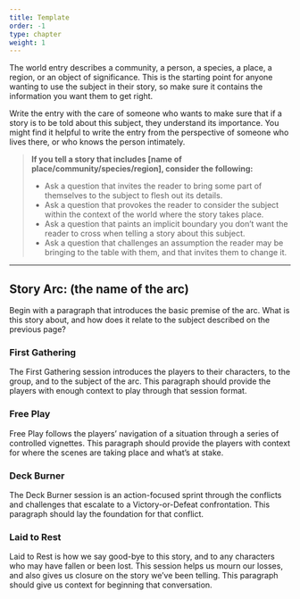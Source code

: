 ```yaml
---
title: Template
order: -1
type: chapter
weight: 1
---
```



The world entry describes a community, a person, a species, a place, a region, or an object of significance. This is the starting point for anyone wanting to use the subject in their story, so make sure it contains the information you want them to get right.

Write the entry with the care of someone who wants to make sure that if a story is to be told about this subject, they understand its importance. You might find it helpful to write the entry from the perspective of someone who lives there, or who knows the person intimately.

> **If you tell a story that includes [name of place/community/species/region], consider the following:**
> *   Ask a question that invites the reader to bring some part of themselves to the subject to flesh out its details.
> *   Ask a question that provokes the reader to consider the subject within the context of the world where the story takes place.
> *   Ask a question that paints an implicit boundary you don’t want the reader to cross when telling a story about this subject.
> *   Ask a question that challenges an assumption the reader may be bringing to the table with them, and that invites them to change it.
***

## Story Arc: (the name of the arc)

Begin with a paragraph that introduces the basic premise of the arc. What is this story about, and how does it relate to the subject described on the previous page?


### First Gathering

The First Gathering session introduces the players to their characters, to the group, and to the subject of the arc. This paragraph should provide the players with enough context to play through that session format.


### Free Play

Free Play follows the players’ navigation of a situation through a series of controlled vignettes. This paragraph should provide the players with context for where the scenes are taking place and what’s at stake.


### Deck Burner

The Deck Burner session is an action-focused sprint through the conflicts and challenges that escalate to a Victory-or-Defeat confrontation. This paragraph should lay the foundation for that conflict.


### Laid to Rest

Laid to Rest is how we say good-bye to this story, and to any characters who may have fallen or been lost. This session helps us mourn our losses, and also gives us closure on the story we’ve been telling. This paragraph should give us context for beginning that conversation.
